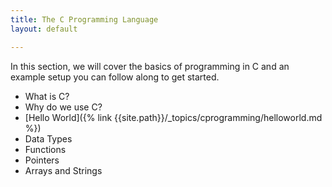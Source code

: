 ```yaml
---
title: The C Programming Language
layout: default

---
```


In this section, we will cover the basics of programming in C and an example setup you can follow along to get started.

- What is C?
- Why do we use C?
- [Hello World]({% link {{site.path}}/_topics/cprogramming/helloworld.md %})
- Data Types
- Functions
- Pointers
- Arrays and Strings
